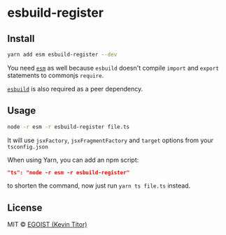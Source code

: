 # esbuild-register

## Install

```bash
yarn add esm esbuild-register --dev
```

You need [`esm`](https://github.com/standard-things/esm) as well because `esbuild` doesn't compile `import` and `export` statements to commonjs `require`.

[`esbuild`](https://github.com/evanw/esbuild) is also required as a peer dependency.

## Usage

```bash
node -r esm -r esbuild-register file.ts
```

It will use `jsxFactory`, `jsxFragmentFactory` and `target` options from your `tsconfig.json`

When using Yarn, you can add an npm script:

```json
"ts": "node -r esm -r esbuild-register"
```

to shorten the command, now just run `yarn ts file.ts` instead.

## License

MIT &copy; [EGOIST (Kevin Titor)](https://egoist.sh)
